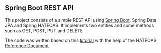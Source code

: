 ## Spring Boot REST API 

This project consists of a simple REST API using [Spring Boot](https://spring.io/), Spring Data JPA and Spring HATEOAS. It implements two entities and some methods such as GET, POST, PUT and DELETE.

The code was written based on this [tutorial](https://spring.io/guides/tutorials/rest/) with the help of the HATEOAS [Reference Document](https://docs.spring.io/spring-hateoas/docs/1.0.1.RELEASE/reference/html/). 
